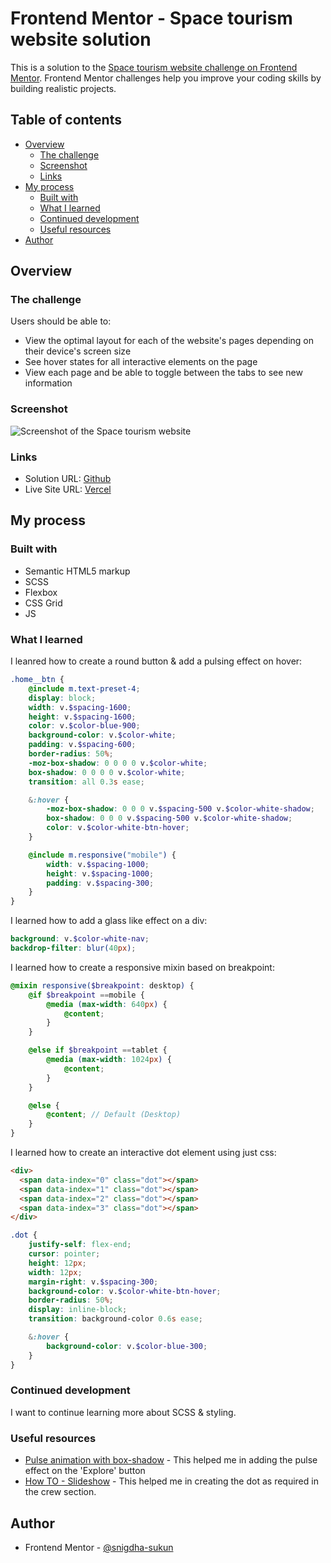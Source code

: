 # Frontend Mentor - Space tourism website solution

This is a solution to the [Space tourism website challenge on Frontend Mentor](https://www.frontendmentor.io/challenges/space-tourism-multipage-website-gRWj1URZ3). Frontend Mentor challenges help you improve your coding skills by building realistic projects.

## Table of contents

- [Overview](#overview)
  - [The challenge](#the-challenge)
  - [Screenshot](#screenshot)
  - [Links](#links)
- [My process](#my-process)
  - [Built with](#built-with)
  - [What I learned](#what-i-learned)
  - [Continued development](#continued-development)
  - [Useful resources](#useful-resources)
- [Author](#author)

## Overview

### The challenge

Users should be able to:

- View the optimal layout for each of the website's pages depending on their device's screen size
- See hover states for all interactive elements on the page
- View each page and be able to toggle between the tabs to see new information

### Screenshot

![Screenshot of the Space tourism website](./screenshot.gif)

### Links

- Solution URL: [Github](https://github.com/snigdha-sukun/space-tourism-website)
- Live Site URL: [Vercel](https://space-tourism-website-peach-two.vercel.app/)

## My process

### Built with

- Semantic HTML5 markup
- SCSS
- Flexbox
- CSS Grid
- JS

### What I learned

I leanred how to create a round button & add a pulsing effect on hover:

```scss
.home__btn {
    @include m.text-preset-4;
    display: block;
    width: v.$spacing-1600;
    height: v.$spacing-1600;
    color: v.$color-blue-900;
    background-color: v.$color-white;
    padding: v.$spacing-600;
    border-radius: 50%;
    -moz-box-shadow: 0 0 0 0 v.$color-white;
    box-shadow: 0 0 0 0 v.$color-white;
    transition: all 0.3s ease;

    &:hover {
        -moz-box-shadow: 0 0 0 v.$spacing-500 v.$color-white-shadow;
        box-shadow: 0 0 0 v.$spacing-500 v.$color-white-shadow;
        color: v.$color-white-btn-hover;
    }

    @include m.responsive("mobile") {
        width: v.$spacing-1000;
        height: v.$spacing-1000;
        padding: v.$spacing-300;
    }
}
```

I learned how to add a glass like effect on a div:

```scss
background: v.$color-white-nav;
backdrop-filter: blur(40px);
```
I learned how to create a responsive mixin based on breakpoint:

```scss
@mixin responsive($breakpoint: desktop) {
    @if $breakpoint ==mobile {
        @media (max-width: 640px) {
            @content;
        }
    }

    @else if $breakpoint ==tablet {
        @media (max-width: 1024px) {
            @content;
        }
    }

    @else {
        @content; // Default (Desktop)
    }
}
```

I learned how to create an interactive dot element using just css:

```html
<div>
  <span data-index="0" class="dot"></span>
  <span data-index="1" class="dot"></span>
  <span data-index="2" class="dot"></span>
  <span data-index="3" class="dot"></span>
</div>
```

```scss
.dot {
    justify-self: flex-end;
    cursor: pointer;
    height: 12px;
    width: 12px;
    margin-right: v.$spacing-300;
    background-color: v.$color-white-btn-hover;
    border-radius: 50%;
    display: inline-block;
    transition: background-color 0.6s ease;

    &:hover {
        background-color: v.$color-blue-300;
    }
}
```

### Continued development

I want to continue learning more about SCSS & styling.

### Useful resources

- [Pulse animation with box-shadow](https://codepen.io/olam/pen/KKMvWM) - This helped me in adding the pulse effect on the 'Explore' button
- [How TO - Slideshow](https://www.w3schools.com/howto/howto_js_slideshow.asp) - This helped me in creating the dot as required in the crew section.

## Author

- Frontend Mentor - [@snigdha-sukun](https://www.frontendmentor.io/profile/snigdha-sukun)
